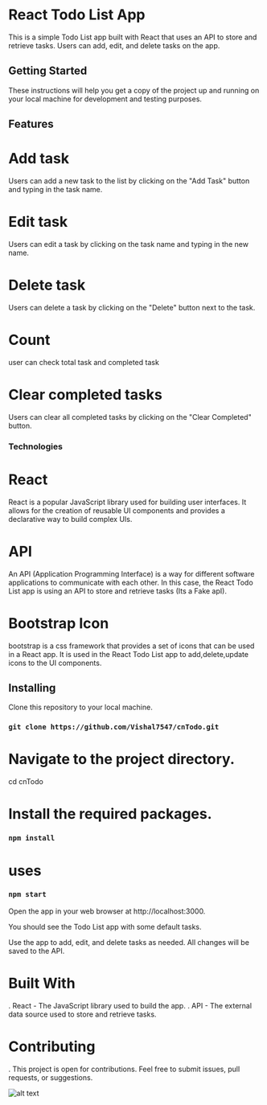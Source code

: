 # React Todo List App

This is a simple Todo List app built with React that uses an API to store and retrieve tasks. Users can add, edit, and delete tasks on the app.

## Getting Started

These instructions will help you get a copy of the project up and running on your local machine for development and testing purposes.

## Features

# Add task

Users can add a new task to the list by clicking on the "Add Task" button and typing in the task name.

# Edit task

Users can edit a task by clicking on the task name and typing in the new name.

# Delete task

Users can delete a task by clicking on the "Delete" button next to the task.

# Count

user can check total task and completed task

# Clear completed tasks

Users can clear all completed tasks by clicking on the "Clear Completed" button.

### Technologies

# React

React is a popular JavaScript library used for building user interfaces. It allows for the creation of reusable UI components and provides a declarative way to build complex UIs.

# API

An API (Application Programming Interface) is a way for different software applications to communicate with each other. In this case, the React Todo List app is using an API to store and retrieve tasks (Its a Fake apI).

# Bootstrap Icon

bootstrap is a css framework that provides a set of icons that can be used in a React app. It is used in the React Todo List app to add,delete,update icons to the UI components.

## Installing

Clone this repository to your local machine.

### `git clone https://github.com/Vishal7547/cnTodo.git`

# Navigate to the project directory.

cd cnTodo

# Install the required packages.

### `npm install`

# uses

### `npm start`

Open the app in your web browser at http://localhost:3000.

You should see the Todo List app with some default tasks.

Use the app to add, edit, and delete tasks as needed. All changes will be saved to the API.

# Built With

. React - The JavaScript library used to build the app.
. API - The external data source used to store and retrieve tasks.

# Contributing

. This project is open for contributions. Feel free to submit issues, pull requests, or suggestions.

![alt text](todo.png)
